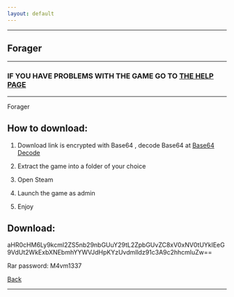 ```yaml
---
layout: default
---
```


* * *

## Forager

* * *

### IF YOU HAVE PROBLEMS WITH THE GAME GO TO [THE HELP PAGE](/games/help.md)

* * *

Forager

## How to download:

1. Download link is encrypted with Base64 , decode Base64 at [Base64 Decode](../b64/base64.html)

2. Extract the game into a folder of your choice

3. Open Steam

4. Launch the game as admin

5. Enjoy

## Download:

aHR0cHM6Ly9kcml2ZS5nb29nbGUuY29tL2ZpbGUvZC8xV0xNV0tUYklEeG9VdUt2WkExbXNEbmhYYWVJdHpKYzUvdmlldz91c3A9c2hhcmluZw==

Rar password: M4vm1337

[Back](https://m4vmcvrk.github.io/)

* * *